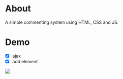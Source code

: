# About

A simple commenting system using HTML, CSS and JS.

# Demo

- [x] ajax
- [x] add element
<img src="https://github.com/marukosy124/web-projects/blob/master/CSCI-web-application/comment-system/comment_demo.gif">
